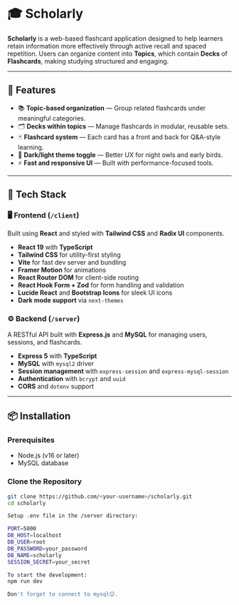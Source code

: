 # 🎓 Scholarly

**Scholarly** is a web-based flashcard application designed to help learners retain information more effectively through active recall and spaced repetition. Users can organize content into **Topics**, which contain **Decks** of **Flashcards**, making studying structured and engaging.

---

## 🚀 Features

- 📚 **Topic-based organization** — Group related flashcards under meaningful categories.
- 🗂️ **Decks within topics** — Manage flashcards in modular, reusable sets.
- 🃏 **Flashcard system** — Each card has a front and back for Q&A-style learning.
- 🌙 **Dark/light theme toggle** — Better UX for night owls and early birds.
- ⚡ **Fast and responsive UI** — Built with performance-focused tools.

---

## 🧰 Tech Stack

### 🖥️ Frontend (`/client`)
Built using **React** and styled with **Tailwind CSS** and **Radix UI** components.

- **React 19** with **TypeScript**
- **Tailwind CSS** for utility-first styling
- **Vite** for fast dev server and bundling
- **Framer Motion** for animations
- **React Router DOM** for client-side routing
- **React Hook Form + Zod** for form handling and validation
- **Lucide React** and **Bootstrap Icons** for sleek UI icons
- **Dark mode support** via `next-themes`

### ⚙️ Backend (`/server`)
A RESTful API built with **Express.js** and **MySQL** for managing users, sessions, and flashcards.

- **Express 5** with **TypeScript**
- **MySQL** with `mysql2` driver
- **Session management** with `express-session` and `express-mysql-session`
- **Authentication** with `bcrypt` and `uuid`
- **CORS** and `dotenv` support

---

## 📦 Installation

### Prerequisites

- Node.js (v16 or later)
- MySQL database

### Clone the Repository

```bash
git clone https://github.com/<your-username>/scholarly.git
cd scholarly

Setup .env file in the /server directory:

PORT=5000
DB_HOST=localhost
DB_USER=root
DB_PASSWORD=your_password
DB_NAME=scholarly
SESSION_SECRET=your_secret

To start the development: 
npm run dev

Don't forget to connect to mysql😊.
